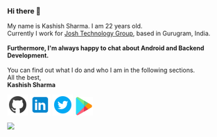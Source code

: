 ### Hi there 👋
My name is Kashish Sharma. I am 22 years old.<br>
Currently I work for [Josh Technology Group](https://www.joshtechnologygroup.com/), based in Gurugram, India.<br><br>
<b> Furthermore, I'm always happy to chat about Android and Backend Development.</b> <br><br>
You can find out what I do and who I am in the following sections.<br>
All the best,<br>
<b>Kashish Sharma </b><br>


<a href="https://github.com/Kashish-Sharma/" rel="GitHub Profile">![Github](https://github.com/Kashish-Sharma/Kashish-Sharma/blob/master/assets/github_icon.png)</a>
<a href="https://www.linkedin.com/in/kashish98/" rel="LinkedIn Profile">![LinkedIn](https://github.com/Kashish-Sharma/Kashish-Sharma/blob/master/assets/linkedin_icon.png)</a>
<a href="https://twitter.com/kashish25798" rel="Twitter Profile">![Twitter](https://github.com/Kashish-Sharma/Kashish-Sharma/blob/master/assets/twitter_icon.png)</a>
<a href='https://play.google.com/store/apps/details?id=com.cinopsys.movieshows'><img alt='Get it on Google Play' src='https://github.com/Kashish-Sharma/Kashish-Sharma/blob/master/assets/google_play_icon.png' height=42 width='42'/></a><br>

<img src="https://github-readme-stats.vercel.app/api?username=Kashish-Sharma&&show_icons=true&title_color=ffffff&icon_color=bb2acf&text_color=daf7dc&bg_color=191919">
